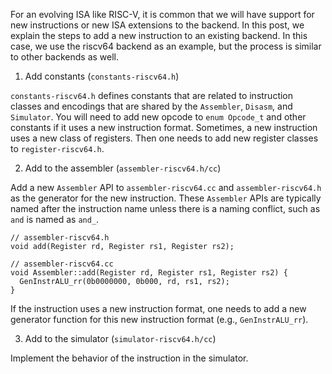 For an evolving ISA like RISC-V, it is common that we will have support for new instructions or new ISA extensions to the backend. In this post, we explain the steps to add a new instruction to an existing backend. In this case, we use the riscv64 backend as an example, but the process is similar to other backends as well.

1. Add constants (`constants-riscv64.h`)

`constants-riscv64.h` defines constants that are related to instruction classes and encodings that are shared by the `Assembler`, `Disasm`, and `Simulator`. You will need to add new opcode to `enum Opcode_t` and other constants if it uses a new instruction format.  Sometimes, a new instruction uses a new class of registers. Then one needs to add new register classes to `register-riscv64.h`.  

2. Add to the assembler (`assembler-riscv64.h/cc`)

Add a new `Assembler` API to `assembler-riscv64.cc` and `assembler-riscv64.h` as the generator for the new instruction. These `Assembler` APIs are typically named after the instruction name unless there is a naming conflict, such as `and` is named as `and_`.
```
// assembler-riscv64.h
void add(Register rd, Register rs1, Register rs2);

// assembler-riscv64.cc
void Assembler::add(Register rd, Register rs1, Register rs2) {
  GenInstrALU_rr(0b0000000, 0b000, rd, rs1, rs2);
}
```
If the instruction uses a new instruction format, one needs to add a new generator function for this new instruction format (e.g., `GenInstrALU_rr`).

3. Add to the simulator (`simulator-riscv64.h/cc`)

Implement the behavior of the instruction in the simulator. 
```

```

